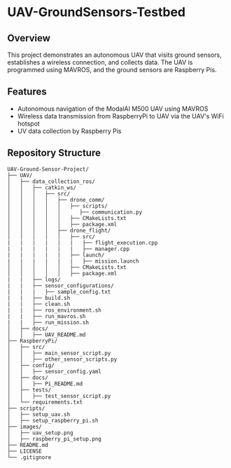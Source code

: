 # UAV-GroundSensors-Testbed

## Overview
This project demonstrates an autonomous UAV that visits ground sensors, establishes a wireless connection, and collects data. The UAV is programmed using MAVROS, and the ground sensors are Raspberry Pis.

## Features
- Autonomous navigation of the ModalAI M500 UAV using MAVROS
- Wireless data transmission from RaspberryPi to UAV via the UAV's WiFi hotspot
- UV data collection by Raspberry Pis

## Repository Structure
```plaintext
UAV-Ground-Sensor-Project/
├── UAV/
│   ├── data_collection_ros/
│   │   ├── catkin_ws/
│   │   │   ├── src/
│   │   │   │   ├── drone_comm/
│   │   │   │   │   ├── scripts/
│   │   │   │   │      ├── communication.py
│   │   │   │   │   ├── CMakeLists.txt
│   │   │   │   │   ├── package.xml
│   │   │   │   ├── drone_flight/
│   │   │   │   │   ├── src/
|   |   |   |   |   |   ├── flight_execution.cpp
|   |   |   |   |   |   ├── manager.cpp
|   |   |   |   |   ├── launch/
|   |   |   |   |   |   ├── mission.launch
│   │   │   │   │   ├── CMakeLists.txt
│   │   │   │   │   ├── package.xml
|   |   ├── logs/
|   |   ├── sensor_configurations/
|   |   |   ├── sample_config.txt
|   |   ├── build.sh
|   |   ├── clean.sh
|   |   ├── ros_environment.sh
|   |   ├── run_mavros.sh
|   |   ├── run_mission.sh
│   ├── docs/
│   │   ├── UAV_README.md
├── RaspberryPi/
│   ├── src/
│   │   ├── main_sensor_script.py
│   │   ├── other_sensor_scripts.py
│   ├── config/
│   │   ├── sensor_config.yaml
│   ├── docs/
│   │   ├── Pi_README.md
│   ├── tests/
│   │   ├── test_sensor_script.py
│   └── requirements.txt
├── scripts/
│   ├── setup_uav.sh
│   ├── setup_raspberry_pi.sh
├── images/
│   ├── uav_setup.png
│   ├── raspberry_pi_setup.png
├── README.md
├── LICENSE
└── .gitignore
